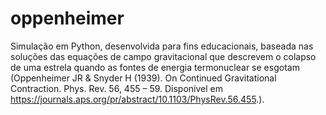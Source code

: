 # oppenheimer
Simulação em Python, desenvolvida para fins educacionais, baseada nas soluções das equações de campo gravitacional que descrevem o colapso de uma estrela quando as fontes de energia termonuclear se esgotam (Oppenheimer JR & Snyder H (1939). On Continued Gravitational Contraction. Phys. Rev. 56, 455 – 59. Disponível em https://journals.aps.org/pr/abstract/10.1103/PhysRev.56.455.).
